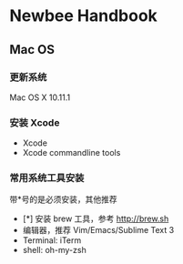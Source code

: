 # Newbee Handbook

## Mac OS

### 更新系统
Mac OS X 10.11.1

### 安装 Xcode
* Xcode
* Xcode commandline tools

### 常用系统工具安装
带*号的是必须安装，其他推荐

* [*] 安装 brew 工具，参考 http://brew.sh
* 编辑器，推荐 Vim/Emacs/Sublime Text 3
* Terminal: iTerm
* shell: oh-my-zsh